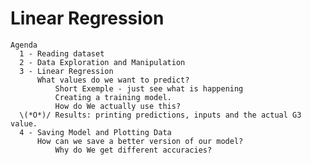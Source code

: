 # Linear Regression

    Agenda
      1 - Reading dataset
      2 - Data Exploration and Manipulation
      3 - Linear Regression
          What values do we want to predict?
              Short Exemple - just see what is happening 
              Creating a training model.
              How do We actually use this?
      \(*O*)/ Results: printing predictions, inputs and the actual G3 value.
      4 - Saving Model and Plotting Data
          How can we save a better version of our model?
              Why do We get different accuracies?

